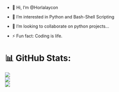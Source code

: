 
- 👋 Hi, I’m @Horlalaycon
- 👀 I’m interested in Python and Bash-Shell Scripting
- 💞️ I’m looking to collaborate on python projects...

- ⚡ Fun fact: Coding is life.



# 📊 GitHub Stats:
![](https://github-readme-stats.vercel.app/api?username=jhaddix&theme=prussian&hide_border=true&include_all_commits=false&count_private=false)<br/>
![](https://github-readme-streak-stats.herokuapp.com/?user=jhaddix&theme=prussian&hide_border=true)<br/>
![](https://github-readme-stats.vercel.app/api/top-langs/?username=jhaddix&theme=prussian&hide_border=true&include_all_commits=false&count_private=false&layout=compact)


<!---
Horlalaycon/Horlalaycon is a ✨ special ✨ repository because its `README.md` (this file) appears on your GitHub profile.
You can click the Preview link to take a look at your changes.
--->
